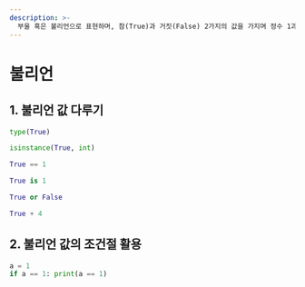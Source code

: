 ```yaml
---
description: >-
  부울 혹은 불리언으로 표현하며, 참(True)과 거짓(False) 2가지의 값을 가지며 정수 1과 0의 사용자 정의 버전이므로, 불리언 타입을 사실상 정수로 볼 수도 있습니다. 다만 명시적으로 bool 타입으로 사용되고 있으며 int (0, 1) 값을 가지지만 다른 타입입니다.
---
```



# 불리언 

## 1. 불리언 값 다루기

```python
type(True)

isinstance(True, int)

True == 1

True is 1

True or False

True + 4
```

## 2. 불리언 값의 조건절 활용


```python
a = 1
if a == 1: print(a == 1)
```


